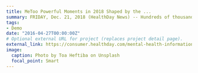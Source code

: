 ```yaml
---
title: MeToo Powerful Moments in 2018 Shaped by the ...
summary: FRIDAY, Dec. 21, 2018 (HealthDay News) -- Hundreds of thousands of women have used ...
tags:
- Demo
date: "2016-04-27T00:00:00Z"
# Optional external URL for project (replaces project detail page).
external_link: https://consumer.healthday.com/mental-health-information-25/behavior-health-news-56/35-metoo-sparked-surge-in-awareness-about-sexual-harassment-study-740876.html
image:
  caption: Photo by Toa Heftiba on Unsplash
  focal_point: Smart
---
```

